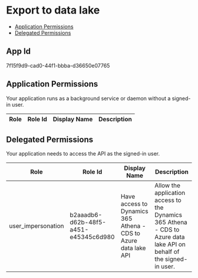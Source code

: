 # Export to data lake
- [Application Permissions](#application-permissions)
- [Delegated Permissions](#delegated-permissions)

## App Id
7f15f9d9-cad0-44f1-bbba-d36650e07765

## Application Permissions
Your application runs as a background service or daemon without a signed-in user.

| Role | Role Id | Display Name | Description |
|---|---|---|---|

## Delegated Permissions
Your application needs to access the API as the signed-in user. 

| Role | Role Id | Display Name | Description |
|---|---|---|---|
| user_impersonation | b2aaadb6-d62b-48f5-a451-e45345c6d980 | Have access to Dynamics 365 Athena - CDS to Azure data lake API | Allow the application access to the Dynamics 365 Athena - CDS to Azure data lake API on behalf of the signed-in user. |

